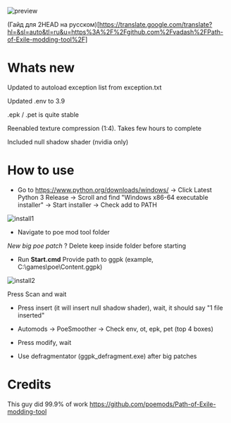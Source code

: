 ![preview](https://i.imgur.com/lJf6XVB.png)

(Гайд для 2HEAD на русском)[https://translate.google.com/translate?hl=&sl=auto&tl=ru&u=https%3A%2F%2Fgithub.com%2Fvadash%2FPath-of-Exile-modding-tool%2F] 

# Whats new

Updated to autoload exception list from exception.txt

Updated .env to 3.9

.epk / .pet is quite stable

Reenabled texture compression (1:4). Takes few hours to complete

Included null shadow shader (nvidia only)

# How to use

* Go to https://www.python.org/downloads/windows/ -> Click Latest Python 3 Release -> Scroll and find "Windows x86-64 executable installer" -> Start installer -> Check add to PATH

![install1](https://i.imgur.com/WGL3CSw.png)

* Navigate to poe mod tool folder

*New big poe patch* ? Delete keep inside folder before starting

* Run **Start.cmd** Provide path to ggpk (example, C:\games\poe\Content.ggpk)

![install2](https://i.imgur.com/QFt4iM1.png)

Press Scan and wait

* Press insert (it will insert null shadow shader), wait, it should say "1 file inserted"

* Automods -> PoeSmoother -> Check env, ot, epk, pet (top 4 boxes)

* Press modify, wait

* Use defragmentator (ggpk_defragment.exe) after big patches

# Credits

This guy did 99.9% of work
https://github.com/poemods/Path-of-Exile-modding-tool
